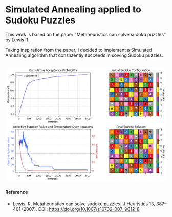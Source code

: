 # Simulated Annealing applied to Sudoku Puzzles
This work is based on the paper "Metaheuristics can solve sudoku puzzles" by Lewis R.

Taking inspiration from the paper, I decided to implement a Simulated Annealing algorithm that consistently succeeds in solving Sudoku puzzles.



![alt text](https://github.com/bergio13/simulated-annealing-sudoku/blob/main/output.png)
-----------
#### Reference
- Lewis, R. Metaheuristics can solve sudoku puzzles. J Heuristics 13, 387–401 (2007). DOI: https://doi.org/10.1007/s10732-007-9012-8
